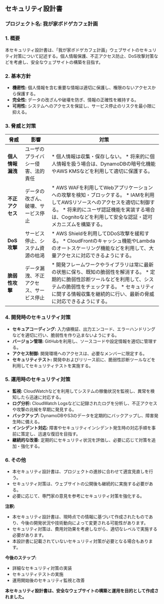 ## セキュリティ設計書

### プロジェクト名: 我が家ボドゲカフェ計画

### 1. 概要

本セキュリティ設計書は、「我が家ボドゲカフェ計画」ウェブサイトのセキュリティ対策について記述する。個人情報保護、不正アクセス防止、DoS攻撃対策などを考慮し、安全なウェブサイトの構築を目指す。

### 2. 基本方針

* **機密性:** 個人情報を含む重要な情報は適切に保護し、権限のないアクセスから保護する。
* **完全性:** データの改ざんや破壊を防ぎ、情報の正確性を維持する。
* **可用性:** システムへのアクセスを保証し、サービス停止のリスクを最小限に抑える。

### 3. 脅威と対策

| 脅威 | 影響 | 対策 |
|---|---|---|
| **個人情報漏洩** | ユーザのプライバシー侵害、法的責任 | * 個人情報は収集・保存しない。 * 将来的に個人情報を扱う場合は、DynamoDBの暗号化機能やAWS KMSなどを利用して適切に保護する。 |
| **不正アクセス** | データの改ざん、破壊、サービス停止 | * AWS WAFを利用してWebアプリケーションへの攻撃を検知・ブロックする。 * IAMを利用してAWSリソースへのアクセスを適切に制御する。 * 将来的にユーザ認証機能を実装する場合は、Cognitoなどを利用して安全な認証・認可メカニズムを構築する。 |
| **DoS攻撃** | サービス停止、システム資源の枯渇 | * AWS Shieldを利用してDDoS攻撃を緩和する。 * CloudFrontのキャッシュ機能やLambdaのオートスケーリング機能などを利用して、大量アクセスに対応できるようにする。 |
| **脆弱性攻撃** | データ漏洩、不正アクセス、サービス停止 | * 開発フレームワークやライブラリは常に最新の状態に保ち、既知の脆弱性を解消する。 * 定期的に脆弱性診断ツールなどを利用して、システムの脆弱性をチェックする。 * セキュリティに関する情報収集を継続的に行い、最新の脅威に対応できるようにする。 |

### 4. 開発時のセキュリティ対策

* **セキュアコーディング:** 入力値検証、出力エンコード、エラーハンドリングなどを適切に行い、脆弱性を作り込まないようにする。
* **バージョン管理:** GitHubを利用し、ソースコードや設定情報を適切に管理する。
* **アクセス制御:** 開発環境へのアクセスは、必要なメンバーに限定する。
* **セキュリティテスト:** 開発中およびリリース前に、脆弱性診断ツールなどを利用してセキュリティテストを実施する。

### 5. 運用時のセキュリティ対策

* **監視:** CloudWatchなどを利用してシステムの稼働状況を監視し、異常を検知したら迅速に対応する。
* **ログ分析:** CloudWatch Logsなどに記録されたログを分析し、不正アクセスや攻撃の兆候を早期に発見する。
* **バックアップ:** DynamoDBやS3のデータを定期的にバックアップし、障害発生時に備える。
* **インシデント対応:** 障害やセキュリティインシデント発生時の対応手順を事前に策定し、迅速な復旧を目指す。
* **継続的な改善:** 定期的にセキュリティ状況を評価し、必要に応じて対策を追加・強化する。

### 6. その他

* 本セキュリティ設計書は、プロジェクトの進捗に合わせて適宜見直しを行う。
* セキュリティ対策は、ウェブサイトの公開後も継続的に実施する必要がある。
* 必要に応じて、専門家の意見を参考にセキュリティ対策を強化する。

**注釈:**

* 本セキュリティ設計書は、現時点での情報に基づいて作成されたものであり、今後の開発状況や技術動向によって変更される可能性があります。
* セキュリティ対策は、費用対効果を考慮しながら、適切なレベルで実施する必要があります。
* 本設計書に記載されていないセキュリティ対策が必要となる場合もあります。

**今後のステップ:**

* 詳細なセキュリティ対策の実装
* セキュリティテストの実施
* 運用開始後のセキュリティ監視と改善

**本セキュリティ設計書は、安全なウェブサイトの構築と運用を目的として作成されました。**